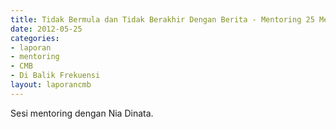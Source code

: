 ```yaml
---
title: Tidak Bermula dan Tidak Berakhir Dengan Berita - Mentoring 25 Mei 2012
date: 2012-05-25
categories:
- laporan
- mentoring
- CMB
- Di Balik Frekuensi
layout: laporancmb
---
```


Sesi mentoring dengan Nia Dinata.
